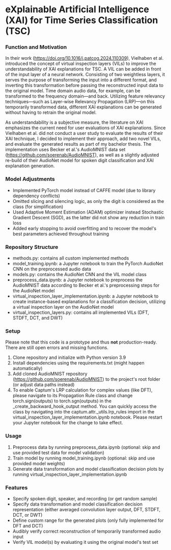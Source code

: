 # eXplainable Artificial Intelligence (XAI) for Time Series Classification (TSC)

### Function and Motivation
In their work (https://doi.org/10.1016/j.patcog.2024.110309), Vielhaben et al. introduced the concept of virtual inspection layers (VILs) to improve the understandability of XAI explanations for TSC.
A VIL can be added in front of the input layer of a neural network. Consisting of two weightless layers, it serves the purpose of transforming the input into a different format, and inverting this transformation before passing the reconstructed input data to the original model.
Time domain audio data, for example, can be transformed to the frequency domain—and back.
Utilizing feature relevancy techniques—such as Layer-wise Relevancy Propagation (LRP)—on this temporarily transformed data, different XAI explanations can be generated without having to retrain the original model.

As understandability is a subjective measure, the literature on XAI emphasizes the current need for user evaluations of XAI explanations. Since Vielhaben et al. did not conduct a user study to evaluate the results of their XAI technique, I decided to implement their approach, add two novel VILs, and evaluate the generated results as part of my bachelor thesis.
The implementation uses Becker et al.'s AudioMNIST data set (https://github.com/soerenab/AudioMNIST), as well as a slightly adjusted re-build of their AudioNet model for spoken digit classification and XAI explanation generation.

### Model Adjustments

- Implemented PyTorch model instead of CAFFE model (due to library dependency conflicts)
- Omitted slicing and silencing logic, as only the digit is considered as the class (for simplification)
- Used Adaptive Moment Estimation (ADAM) optimizer instead Stochastic Gradient Descent (SGD), as the latter did not show any reduction in
train loss
- Added early stopping to avoid overfitting and to recover the model's best parameters achieved throughout training

### Repository Structure

- methods.py: contains all custom implemented methods
- model_training.ipynb: a Jupyter notebook to train the PyTorch AudioNet CNN on the preprocessed audio data
- models.py: contains the AudioNet CNN and the VIL model class
- preprocess_data.ipynb: a Jupyter notebook to preprocess the AudioMNIST data according to Becker et al.'s preprocessing steps for the AudioNet model
- virtual_inspection_layer_implementation.ipynb: a Jupyter notebook to create instance-based explanations for a classification decision, utilizing a virtual inspection layer on the AudioNet model
- virtual_inspection_layers.py: contains all implemented VILs (DFT, STDFT, DCT, and DWT)

### Setup

Please note that this code is a prototype and thus **not** production-ready. There are still open errors and missing functions.

1. Clone repository and initialize with Python version 3.9
2. Install dependencies using the requirements.txt (might happen automatically)
3. Add cloned AudioMNIST repository (https://github.com/soerenab/AudioMNIST) to the project's root folder (or adjust data paths instead)
4. To enable Captum's LRP calculation for complex values (like DFT), please navigate to its Propagation Rule class and change torch.sign(outputs) to torch.sgn(outputs) in the _create_backward_hook_output method. You can quickly access the class by navigating into the captum.attr._utils.lrp_rules import in the virtual_inspection_layer_implementation.ipynb notebook. Please restart your Jupyter notebook for the change to take effect.

### Usage

1. Preprocess data by running preprocess_data.ipynb (optional: skip and use provided test data for model validation)
2. Train model by running model_training.ipynb (optional: skip and use provided model weights)
3. Generate data transformation and model classification decision plots by running virtual_inspection_layer_implementation.ipynb

### Features

- Specify spoken digit, speaker, and recording (or get random sample)
- Specify data transformation and model classification decision representation (either averaged convolution layer output, DFT, STDFT, DCT, or DWT)
- Define custom range for the generated plots (only fully implemented for DFT and DCT)
- Audibly verify correct reconstruction of temporarily transformed audio input
- Verify VIL model(s) by evaluating it using the original model's test set